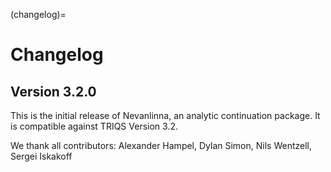 (changelog)=

# Changelog

## Version 3.2.0

This is the initial release of Nevanlinna,
an analytic continuation package.
It is compatible against TRIQS Version 3.2.

We thank all contributors: Alexander Hampel, Dylan Simon, Nils Wentzell, Sergei Iskakoff

